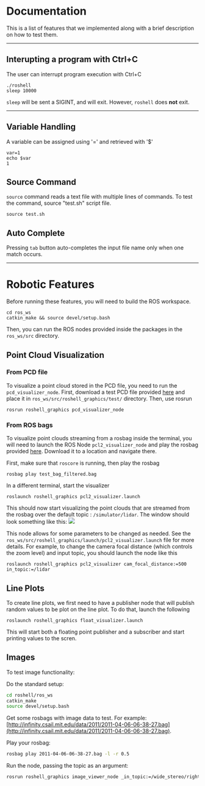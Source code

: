 # Documentation

This is a list of features that we implemented along with a brief description on how to test them.

<hr>

## Interupting a program with Ctrl+C
The user can interrupt program execution with Ctrl+C
```
./roshell
sleep 10000
```

```sleep``` will be sent a SIGINT, and will exit. However, ```roshell``` does **not** exit.

<hr>

## Variable Handling

A variable can be assigned using '=' and retrieved with '$'
```
var=1
echo $var
1
```
## Source Command

```source``` command reads a text file with multiple lines of commands.
To test the command, source "test.sh" script file.
```
source test.sh
```
## Auto Complete

Pressing ```tab``` button auto-completes the input file name only when one match occurs.

<hr>

# Robotic Features
Before running these features, you will need to build the ROS workspace.
```
cd ros_ws
catkin_make && source devel/setup.bash
```
Then, you can run the ROS nodes provided inside the packages in the `ros_ws/src` directory.

## Point Cloud Visualization
### From PCD file
To visualize a point cloud stored in the PCD file, you need to run the `pcd_visualizer_node`. First, download a test PCD file provided [here](https://drive.google.com/open?id=1HfrEJ8wTFe-DFC0YWpUx6X5AZ5MJgBFG) and place it in `ros_ws/src/roshell_graphics/test/` directory. Then, use rosrun
```
rosrun roshell_graphics pcd_visualizer_node
```

### From ROS bags
To visualize point clouds streaming from a rosbag inside the terminal, you will need to launch the ROS Node `pcl2_visualizer_node` and play the rosbag provided [here](https://drive.google.com/open?id=1z4M2eawrsd_YgwQ4UPVxoBvqgmICQmMB). Download it to a location and navigate there.

First, make sure that `roscore` is running, then play the rosbag
```
rosbag play test_bag_filtered.bag
```

In a different terminal, start the visualizer

```
roslaunch roshell_graphics pcl2_visualizer.launch
```
This should now start visualizing the point clouds that are streamed from the rosbag over the default topic : `/simulator/lidar`. The window should look something like this:
![](images/pcl2_visualizer.gif)

This node allows for some parameters to be changed as needed. See the `ros_ws/src/roshell_graphics/launch/pcl2_visualizer.launch` file for more details. For example, to change the camera focal distance (which controls the zoom level) and input topic, you should launch the node like this 
```
roslaunch roshell_graphics pcl2_visualizer cam_focal_distance:=500 in_topic:=/lidar
```

## Line Plots

To create line plots, we first need to have a publisher node that will publish random values to be plot on the line plot. To do that, launch the following
```
roslaunch roshell_graphics float_visualizer.launch
```
This will start both a floating point publisher and a subscriber and start printing values to the scren.

## Images

To test image functionality:

Do the standard setup:
```bash
cd roshell/ros_ws
catkin_make
source devel/setup.bash
```

Get some rosbags with image data to test. For example: [http://infinity.csail.mit.edu/data/2011/2011-04-06-06-38-27.bag](http://infinity.csail.mit.edu/data/2011/2011-04-06-06-38-27.bag).

Play your rosbag:
``` bash
rosbag play 2011-04-06-06-38-27.bag -l -r 0.5
```

Run the node, passing the topic as an argument:
```bash
rosrun roshell_graphics image_viewer_node _in_topic:=/wide_stereo/right/image_raw
```